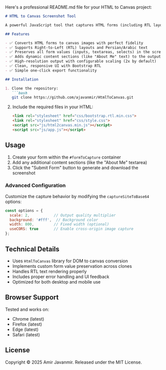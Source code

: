 Here's a professional README.md file for your HTML to Canvas project:

```markdown
# HTML to Canvas Screenshot Tool

A powerful JavaScript tool that captures HTML forms (including RTL layouts) and converts them to high-quality PNG images with all form data preserved.

## Features

- ✅ Converts HTML forms to canvas images with perfect fidelity
- ✅ Supports Right-to-Left (RTL) layouts and Persian/Arabic text
- ✅ Preserves all form values (inputs, textareas, selects) in the screenshot
- ✅ Adds dynamic content sections (like "About Me" text) to the output
- ✅ High-resolution output with configurable scaling (2x by default)
- ✅ Clean, responsive UI with Bootstrap RTL
- ✅ Simple one-click export functionality

## Installation

1. Clone the repository:
   ```bash
   git clone https://github.com/ajavanmir/HtmlToCanvas.git
   ```

2. Include the required files in your HTML:
   ```html
   <link rel="stylesheet" href="css/bootstrap.rtl.min.css">
   <link rel="stylesheet" href="css/style.css">
   <script src="js/html2canvas.min.js"></script>
   <script src="js/app.js"></script>
   ```

## Usage

1. Create your form within the `#formToCapture` container
2. Add any additional content sections (like the "About Me" textarea)
3. Click the "Submit Form" button to generate and download the screenshot

### Advanced Configuration

Customize the capture behavior by modifying the `captureSiteToBase64` options:
```javascript
const options = {
  scale: 2,           // Output quality multiplier
  background: '#fff',  // Background color
  width: 800,         // Fixed width (optional)
  useCORS: true       // Enable cross-origin image capture
};
```

## Technical Details

- Uses `HtmlToCanvas` library for DOM to canvas conversion
- Implements custom form value preservation across clones
- Handles RTL text rendering properly
- Includes proper error handling and UI feedback
- Optimized for both desktop and mobile use

## Browser Support

Tested and works on:
- Chrome (latest)
- Firefox (latest)
- Edge (latest)
- Safari (latest)

## License

Copyright © 2025 Amir Javanmir. Released under the MIT License.
